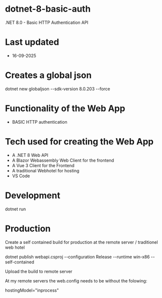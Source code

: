 # dotnet-8-basic-auth

.NET 8.0 - Basic HTTP Authentication API

# Last updated

- 16-09-2025

# Creates a global json

dotnet new globaljson --sdk-version 8.0.203 --force

# Functionality of the Web App

- BASIC HTTP authentication

# Tech used for creating the Web App

- A .NET 8 Web API
- A Blazor Webassembly Web Client for the frontend
- A Vue 3 Client for the Frontend
- A traditional Webhotel for hosting
- VS Code

# Development

dotnet run

# Production

Create a self contained build for production at the remote server / traditionel web hotel

dotnet publish webapi.csproj --configuration Release --runtime win-x86 --self-contained

Upload the build to remote server

At my remote servers the web.config needs to be without the folowing:

hostingModel="inprocess"



